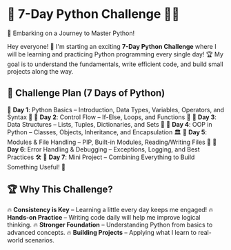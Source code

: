 # 🌟 7-Day Python Challenge 🐍🔥
🚀 Embarking on a Journey to Master Python!

Hey everyone! 👋 I'm starting an exciting **7-Day Python Challenge** where I will be learning and practicing Python programming every single day! 🏆 My goal is to understand the fundamentals, write efficient code, and build small projects along the way.

## 📅 Challenge Plan (7 Days of Python)
🔹 **Day 1**: Python Basics – Introduction, Data Types, Variables, Operators, and Syntax 📖
🔹 **Day 2**: Control Flow – If-Else, Loops, and Functions 🔄
🔹 **Day 3**: Data Structures – Lists, Tuples, Dictionaries, and Sets 📂
🔹 **Day 4**: OOP in Python – Classes, Objects, Inheritance, and Encapsulation 🏛️
🔹 **Day 5**: Modules & File Handling – PIP, Built-in Modules, Reading/Writing Files 📝
🔹 **Day 6**: Error Handling & Debugging – Exceptions, Logging, and Best Practices 🛠️
🔹 **Day 7**: Mini Project – Combining Everything to Build Something Useful! 🚀

## 🏆 Why This Challenge?
🔥 **Consistency is Key** – Learning a little every day keeps me engaged!
🔥 **Hands-on Practice** – Writing code daily will help me improve logical thinking.
🔥 **Stronger Foundation** – Understanding Python from basics to advanced concepts.
🔥 **Building Projects** – Applying what I learn to real-world scenarios.
